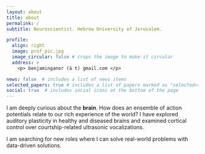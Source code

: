 ```yaml
---
layout: about
title: about
permalink: /
subtitle: Neuroscientist. Hebrew University of Jerusalem.

profile:
  align: right
  image: prof_pic.jpg
  image_circular: false # crops the image to make it circular
  address: >
    <p> benjaminganor (ä t) gmail.com </p>

news: false  # includes a list of news items
selected_papers: true # includes a list of papers marked as "selected={true}"
social: true  # includes social icons at the bottom of the page
---
```


I am deeply curious about the **brain**. How does an ensemble of action potentials relate to our rich experience of the world?
I have explored auditory plasticity in healthy and diseased brains and 
examined cortical control over courtship-related ultrasonic vocalizations.

I am searching for new roles where I can solve real-world problems with data-driven solutions.
